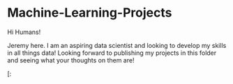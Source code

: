 # Machine-Learning-Projects

Hi Humans!

Jeremy here. I am an aspiring data scientist and looking to develop my skills in all things data! Looking forward to publishing my projects in this folder and seeing what your thoughts on them are! 

[:
